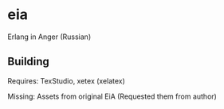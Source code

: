 # eia
Erlang in Anger (Russian)

## Building

Requires: TexStudio, xetex (xelatex)

Missing: Assets from original EiA (Requested them from author)
